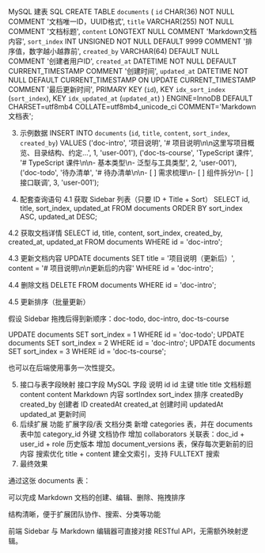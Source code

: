 MySQL 建表 SQL
CREATE TABLE `documents` (
  `id` CHAR(36) NOT NULL COMMENT '文档唯一ID，UUID格式',
  `title` VARCHAR(255) NOT NULL COMMENT '文档标题',
  `content` LONGTEXT NULL COMMENT 'Markdown文档内容',
  `sort_index` INT UNSIGNED NOT NULL DEFAULT 9999 COMMENT '排序值，数字越小越靠前',
  `created_by` VARCHAR(64) DEFAULT NULL COMMENT '创建者用户ID',
  `created_at` DATETIME NOT NULL DEFAULT CURRENT_TIMESTAMP COMMENT '创建时间',
  `updated_at` DATETIME NOT NULL DEFAULT CURRENT_TIMESTAMP ON UPDATE CURRENT_TIMESTAMP COMMENT '最后更新时间',
  PRIMARY KEY (`id`),
  KEY `idx_sort_index` (`sort_index`),
  KEY `idx_updated_at` (`updated_at`)
) ENGINE=InnoDB DEFAULT CHARSET=utf8mb4 COLLATE=utf8mb4_unicode_ci COMMENT='Markdown文档表';

3. 示例数据
INSERT INTO `documents` (`id`, `title`, `content`, `sort_index`, `created_by`)
VALUES
('doc-intro', '项目说明', '# 项目说明\n\n这里写项目概览、目录结构、约定…', 1, 'user-001'),
('doc-ts-course', 'TypeScript 课件', '# TypeScript 课件\n\n- 基本类型\n- 泛型与工具类型', 2, 'user-001'),
('doc-todo', '待办清单', '# 待办清单\n\n- [ ] 需求梳理\n- [ ] 组件拆分\n- [ ] 接口联调', 3, 'user-001');

4. 配套查询语句
4.1 获取 Sidebar 列表（只要 ID + Title + Sort）
SELECT id, title, sort_index, updated_at
FROM documents
ORDER BY sort_index ASC, updated_at DESC;

4.2 获取文档详情
SELECT id, title, content, sort_index, created_by, created_at, updated_at
FROM documents
WHERE id = 'doc-intro';

4.3 更新文档内容
UPDATE documents
SET title = '项目说明（更新后）',
    content = '# 项目说明\n\n更新后的内容'
WHERE id = 'doc-intro';

4.4 删除文档
DELETE FROM documents WHERE id = 'doc-intro';

4.5 更新排序（批量更新）

假设 Sidebar 拖拽后得到新顺序：doc-todo, doc-intro, doc-ts-course

UPDATE documents SET sort_index = 1 WHERE id = 'doc-todo';
UPDATE documents SET sort_index = 2 WHERE id = 'doc-intro';
UPDATE documents SET sort_index = 3 WHERE id = 'doc-ts-course';


也可以在后端使用事务一次性提交。

5. 接口与表字段映射
接口字段	MySQL 字段	说明
id	id	主键
title	title	文档标题
content	content	Markdown 内容
sortIndex	sort_index	排序
createdBy	created_by	创建者 ID
createdAt	created_at	创建时间
updatedAt	updated_at	更新时间
6. 后续扩展
功能	扩展字段/表
文档分类	新增 categories 表，并在 documents 表中加 category_id 外键
文档协作	增加 collaborators 关联表：doc_id + user_id + role
历史版本	增加 document_versions 表，保存每次更新前的旧内容
搜索优化	title + content 建全文索引，支持 FULLTEXT 搜索
7. 最终效果

通过这张 documents 表：

可以完成 Markdown 文档的创建、编辑、删除、拖拽排序

结构清晰，便于扩展团队协作、搜索、分类等功能

前端 Sidebar 与 Markdown 编辑器可直接对接 RESTful API，无需额外映射逻辑。